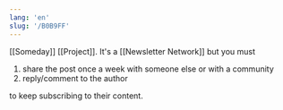```yaml
---
lang: 'en'
slug: '/B0B9FF'
---
```


[[Someday]] [[Project]]. It's a [[Newsletter Network]] but you must

1. share the post once a week with someone else or with a community
2. reply/comment to the author

to keep subscribing to their content.
